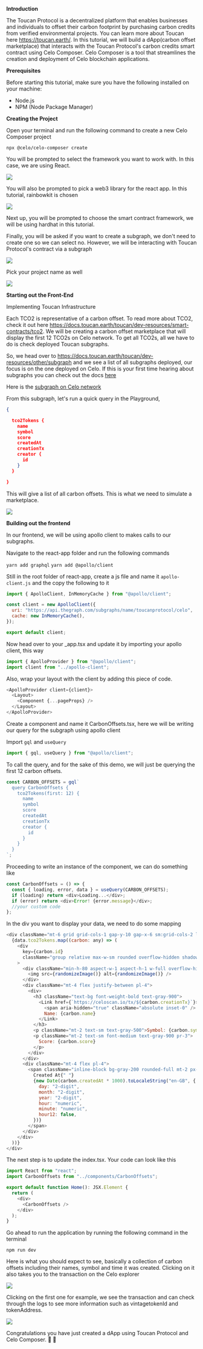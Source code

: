 **Introduction**

The Toucan Protocol is a decentralized platform that enables businesses and individuals to offset their carbon footprint by purchasing carbon credits from verified environmental projects. You can learn more about Toucan here https://toucan.earth/. In this tutorial, we will build a dApp(carbon offset marketplace) that interacts with the Toucan Protocol's carbon credits smart contract using Celo Composer. Celo Composer is a tool that streamlines the creation and deployment of Celo blockchain applications.

**Prerequisites**

Before starting this tutorial, make sure you have the following installed on your machine:

- Node.js
- NPM (Node Package Manager)

**Creating the Project**

Open your terminal and run the following command to create a new Celo Composer project

`npx @celo/celo-composer create `

You will be prompted to select the framework you want to work with. In this case, we are using React.

![](https://i.imgur.com/7qkhCW0.png)

You will also be prompted to pick a web3 library for the react app. In this tutorial, rainbowkit is chosen

![](https://i.imgur.com/PUVKJ6b.png)

Next up, you will be prompted to choose the smart contract framework, we will be using hardhat in this tutorial.

Finally, you will be asked if you want to create a subgraph, we don't need to create one so we can select no. However, we will be interacting with Toucan Protocol's contract via a subgraph

![](https://i.imgur.com/PZpdeEM.png)

Pick your project name as well

![](https://i.imgur.com/HqBAp5R.png)

**Starting out the Front-End**

Implementing Toucan Infrastructure

Each TCO2 is representative of a carbon offset. To read more about TCO2, check it out here https://docs.toucan.earth/toucan/dev-resources/smart-contracts/tco2. We will be creating a carbon offset marketplace that will display the first 12 TCO2s on Celo network. To get all TCO2s, all we have to do is check deployed Toucan subgraphs.

So, we head over to https://docs.toucan.earth/toucan/dev-resources/other/subgraph and we see a list of all subgraphs deployed, our focus is on the one deployed on Celo. If this is your first time hearing about subgraphs you can check out the docs [here](https://thegraph.com/docs/en/network/explorer/)

Here is the [subgraph on Celo network ](https://thegraph.com/hosted-service/subgraph/toucanprotocol/celo)

From this subgraph, let's run a quick query in the Playground,

```json
{

  tco2Tokens {
    name
    symbol
    score
    createdAt
    creationTx
    creator {
      id
    }
  }

}
```

This will give a list of all carbon offsets. This is what we need to simulate a marketplace.

![](https://i.imgur.com/N0G6rOt.png)

**Building out the frontend**

In our frontend, we will be using apollo client to makes calls to our subgraphs.

Navigate to the react-app folder and run the following commands

`yarn add graphql`
`yarn add @apollo/client`

Still in the root folder of react-app, create a js file and name it `apollo-client.js` and the copy the following to it

```javascript
import { ApolloClient, InMemoryCache } from "@apollo/client";

const client = new ApolloClient({
  uri: "https://api.thegraph.com/subgraphs/name/toucanprotocol/celo",
  cache: new InMemoryCache(),
});

export default client;
```

Now head over to your \_app.tsx and update it by importing your apollo client, this way

```javascript
import { ApolloProvider } from "@apollo/client";
import client from "../apollo-client";
```

Also, wrap your layout with the client by adding this piece of code.

```javascript
<ApolloProvider client={client}>
  <Layout>
    <Component {...pageProps} />
  </Layout>
</ApolloProvider>
```

Create a component and name it CarbonOffsets.tsx, here we will be writing our query for the subgraph using apollo client

Import `gql` and `useQuery`

```javascript
import { gql, useQuery } from "@apollo/client";
```

To call the query, and for the sake of this demo, we will just be querying the first 12 carbon offsets.

```javascript
const CARBON_OFFSETS = gql`
  query CarbonOffsets {
    tco2Tokens(first: 12) {
      name
      symbol
      score
      createdAt
      creationTx
      creator {
        id
      }
    }
  }
`;
```

Proceeding to write an instance of the component, we can do something like

```javascript
const CarbonOffsets = () => {
  const { loading, error, data } = useQuery(CARBON_OFFSETS);
  if (loading) return <div>Loading...</div>;
  if (error) return <div>Error! {error.message}</div>;
  //your custom code
};
```

In the div you want to display your data, we need to do some mapping

```javascript
<div className="mt-6 grid grid-cols-1 gap-y-10 gap-x-6 sm:grid-cols-2 lg:grid-cols-4 xl:gap-x-8 clickable-card">
  {data.tco2Tokens.map((carbon: any) => (
    <div
      key={carbon.id}
      className="group relative max-w-sm rounded overflow-hidden shadow-lg"
    >
      <div className="min-h-80 aspect-w-1 aspect-h-1 w-full overflow-hidden rounded-md bg-gray-200 group-hover:opacity-75 lg:aspect-none lg:h-80">
        <img src={randomizeImage()} alt={randomizeImage()} />
      </div>
      <div className="mt-4 flex justify-between pl-4">
        <div>
          <h3 className="text-bg font-weight-bold text-gray-900">
            <Link href={`https://celoscan.io/tx/${carbon.creationTx}`}>
              <span aria-hidden="true" className="absolute inset-0" />
              Name: {carbon.name}
            </Link>
          </h3>
          <p className="mt-2 text-sm text-gray-500">Symbol: {carbon.symbol}</p>
          <p className="mt-2 text-sm font-medium text-gray-900 pr-3">
            Score: {carbon.score}
          </p>
        </div>
      </div>
      <div className="mt-4 flex pl-4">
        <span className="inline-block bg-gray-200 rounded-full mt-2 px-3 py-1 text-sm font-semibold text-gray-700 mr-2 mb-2">
          Created At{" "}
          {new Date(carbon.createdAt * 1000).toLocaleString("en-GB", {
            day: "2-digit",
            month: "2-digit",
            year: "2-digit",
            hour: "numeric",
            minute: "numeric",
            hour12: false,
          })}
        </span>
      </div>
    </div>
  ))}
</div>
```

The next step is to update the index.tsx. Your code can look like this

```typescript
import React from "react";
import CarbonOffsets from "../components/CarbonOffsets";

export default function Home(): JSX.Element {
  return (
    <div>
      <CarbonOffsets />
    </div>
  );
}
```

Go ahead to run the application by running the following command in the terminal

`npm run dev`

Here is what you should expect to see, basically a collection of carbon offsets including their names, symbol and time it was created. Clicking on it also takes you to the transaction on the Celo explorer

![](https://i.imgur.com/f8OXePM.png)

Clicking on the first one for example, we see the transaction and can check through the logs to see more information such as vintagetokenId and tokenAddress.

![](https://i.imgur.com/x731uGk.png)

Congratulations you have just created a dApp using Toucan Protocol and Celo Composer. :confetti_ball: :confetti_ball:
